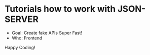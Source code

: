 # Tutorials how to work with JSON-SERVER

- Goal: Create fake APIs Super Fast!
- Who: Frontend

Happy Coding!
